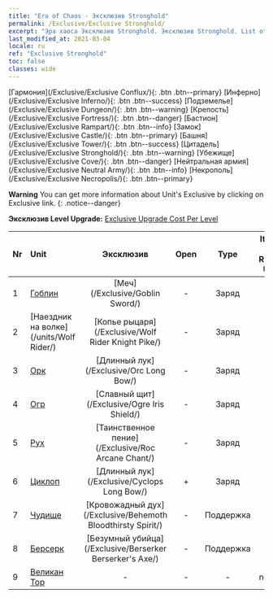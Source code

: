 ```yaml
---
title: "Era of Chaos - Эксклюзив Stronghold"
permalink: /Exclusive/Exclusive Stronghold/
excerpt: "Эра хаоса Эксклюзив Stronghold. Эксклюзив Stronghold. List of Эксклюзив Stronghold in Era of Chaos"
last_modified_at: 2021-03-04
locale: ru
ref: "Exclusive Stronghold"
toc: false
classes: wide
---
```

 [Гармония](/Exclusive/Exclusive Conflux/){: .btn .btn--primary} [Инферно](/Exclusive/Exclusive Inferno/){: .btn .btn--success} [Подземелье](/Exclusive/Exclusive Dungeon/){: .btn .btn--warning} [Крепость](/Exclusive/Exclusive Fortress/){: .btn .btn--danger} [Бастион](/Exclusive/Exclusive Rampart/){: .btn .btn--info} [Замок](/Exclusive/Exclusive Castle/){: .btn .btn--primary} [Башня](/Exclusive/Exclusive Tower/){: .btn .btn--success} [Цитадель](/Exclusive/Exclusive Stronghold/){: .btn .btn--warning} [Убежище](/Exclusive/Exclusive Cove/){: .btn .btn--danger} [Нейтральная армия](/Exclusive/Exclusive Neutral Army/){: .btn .btn--info} [Некрополь](/Exclusive/Exclusive Necropolis/){: .btn .btn--primary} 

**Warning** You can get more information about Unit's Exclusive by clicking on Exclusive link. 
{: .notice--danger}

 **Эксклюзив Level Upgrade:** [Exclusive Upgrade Cost Per Level](/Exclusive/ExclusiveUpgradeCostPerLevel/)

  | Nr |         Unit        | Эксклюзив | Open  |    Type   |  Item to Rank UP      |  Skin   |
  |:---|:--------------------|:-------------:|:-----:|:---------:|:---------------------:|:-------:|
  | 1  | [Гоблин](/units/Goblin/) | [Меч](/Exclusive/Goblin Sword/) | - | Заряд | - | - |
  | 2  | [Наездник на волке](/units/Wolf Rider/) | [Копье рыцаря](/Exclusive/Wolf Rider Knight Pike/) | - | Заряд | - | - |
  | 3  | [Орк](/units/Orc/) | [Длинный лук](/Exclusive/Orc Long Bow/) | - | Заряд | - | - |
  | 4  | [Огр](/units/Ogre/) | [Славный щит](/Exclusive/Ogre Iris Shield/) | - | Заряд | - | - |
  | 5  | [Рух](/units/Roc/) | [Таинственное пение](/Exclusive/Roc Arcane Chant/) | - | Заряд | - | - |
  | 6  | [Циклоп](/units/Cyclops/) | [Длинный лук](/Exclusive/Cyclops Long Bow/) | + | Заряд | - | - |
  | 7  | [Чудище](/units/Behemoth/) | [Кровожадный дух](/Exclusive/Behemoth Bloodthirsty Spirit/) | - | Поддержка | - | - |
  | 8  | [Берсерк](/units/Berserker/) | [Безумный убийца](/Exclusive/Berserker Berserker's Axe/) | - | Поддержка | - | - |
  | 9  | [Великан Тор](/units/Troll/) | - | - | - | none | none |
